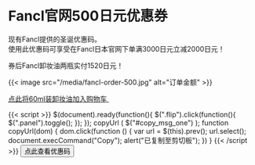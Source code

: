# Fancl官网500日元优惠券


现有Fancl提供的圣诞优惠码。  
使用此优惠码可享受在Fancl日本官网下单满3000日元立减2000日元！

券后Fancl卸妆油两瓶实付1520日元！

{{< image src="/media/fancl-order-500.jpg" alt="订单金额" >}}

<a href="https://h.accesstrade.net/sp/cc?rk=0100l0gs00kx0w" rel="nofollow" target="_blank">点此将60ml装卸妆油加入购物车 <img src="https://h.accesstrade.net/sp/rr?rk=0100l0gs00kx0w" width="1" height="1" border="0" alt="" /></a>

<script src="https://cdn.jsdelivr.net/npm/jquery/dist/jquery.min.js"></script>
{{< script >}}
$(document).ready(function(){
$(".flip").click(function(){
$(".panel").toggle();
});
});
 copyUrl ( $("#copy_msg_one") );
  function copyUrl(dom) {
        dom.click(function () {
            var url = $(this).prev();
            url.select();
            document.execCommand("Copy");
            alert("已复制至剪切板");
        })
    }
{{< /script >}}
<button class="flip">点此查看优惠码</button><br/>
<textarea class="panel" id="copy_msg_one" style="display:none;resize:none;" readonly>105-2107</textarea>
